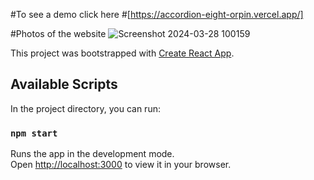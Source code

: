 #To see a demo click here 
#[https://accordion-eight-orpin.vercel.app/]


#Photos of the website 
![Screenshot 2024-03-28 100159](https://github.com/Mayank6787/Accordion/assets/132552791/09fe3837-a4b9-4a41-a14b-bc1d7bd5f51c)

This project was bootstrapped with [Create React App](https://github.com/facebook/create-react-app).

## Available Scripts

In the project directory, you can run:

### `npm start`

Runs the app in the development mode.\
Open [http://localhost:3000](http://localhost:3000) to view it in your browser.


